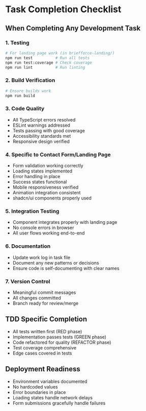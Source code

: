 # Task Completion Checklist

## When Completing Any Development Task

### 1. Testing
```bash
# For landing page work (in briefforce-landing/)
npm run test          # Run all tests
npm run test:coverage # Check coverage
npm run lint          # Run linting
```

### 2. Build Verification
```bash
# Ensure builds work
npm run build
```

### 3. Code Quality
- All TypeScript errors resolved
- ESLint warnings addressed
- Tests passing with good coverage
- Accessibility standards met
- Responsive design verified

### 4. Specific to Contact Form/Landing Page
- Form validation working correctly
- Loading states implemented
- Error handling in place
- Success states functional
- Mobile responsiveness verified
- Animation integration consistent
- shadcn/ui components properly used

### 5. Integration Testing
- Component integrates properly with landing page
- No console errors in browser
- All user flows working end-to-end

### 6. Documentation
- Update work log in task file
- Document any new patterns or decisions
- Ensure code is self-documenting with clear names

### 7. Version Control
- Meaningful commit messages
- All changes committed
- Branch ready for review/merge

## TDD Specific Completion
- All tests written first (RED phase)
- Implementation passes tests (GREEN phase)  
- Code refactored for quality (REFACTOR phase)
- Test coverage comprehensive
- Edge cases covered in tests

## Deployment Readiness
- Environment variables documented
- No hardcoded values
- Error boundaries in place
- Loading states handle network delays
- Form submissions gracefully handle failures